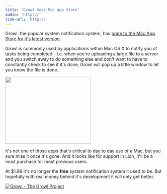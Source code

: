 ```yaml
---
title: "Growl Goes Mac App Store"
audio: 'http://'
link-url: 'http://'
---
```

<p>Growl, the popular system notification system, has <a href="http://click.linksynergy.com/fs-bin/stat?id=6PFrOqNV4B8&offerid=146261&type=3&subid=0&tmpid=1826&RD_PARM1=http%253A%252F%252Fitunes.apple.com%252Fca%252Fapp%252Fgrowl%252Fid467939042%253Fmt%253D12%2526uo%253D4%2526partnerId%253D30" target="itunes_store">gone to the Mac App Store for it's latest version</a>.</p>
<p>Growl is commonly used by applications within Mac OS X to notify you of tasks being completed - i.e. when you're uploading a large file to a server and you switch away to do something else and don't want to have to constantly check to see if it's done, Growl will pop up a little window to let you know the file is done.</p>
<p><img src="https://chrisenns.com/wp-content/uploads/2011/10/Screen-Shot-2011-10-03-at-4.31.59-PM.png" alt="" title="Growl Screenshot" width="272" height="213" class="aligncenter size-full wp-image-19670" /></p>
<p>It's not one of those apps that's critical to day to day use of a Mac, but you sure miss it once it's gone. And it looks like for support in Lion, it'll be a must purchase for most previous users.</p>
<p>At $1.99 it's no longer the <strong>free</strong> system notification system it used to be. But hopefully with real money behind it's development it will only get better.</p>
<p><a href="http://click.linksynergy.com/fs-bin/stat?id=6PFrOqNV4B8&offerid=146261&type=3&subid=0&tmpid=1826&RD_PARM1=http%253A%252F%252Fitunes.apple.com%252Fca%252Fapp%252Fgrowl%252Fid467939042%253Fmt%253D12%2526uo%253D4%2526partnerId%253D30" target="itunes_store"><img src="http://ax.phobos.apple.com.edgesuite.net/images/web/linkmaker/badge_macappstore-lrg.gif" alt="Growl - The Growl Project" style="border: 0;"/></a></p>
